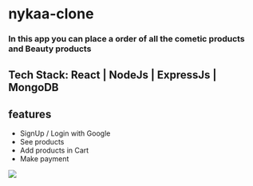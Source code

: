 # nykaa-clone

<h3>In this app you can place a order of all the cometic products and Beauty products</h3>


## Tech Stack: React | NodeJs | ExpressJs | MongoDB
## features
<ul>
<li>SignUp / Login with Google</li>
<li>See products</li>
<li>Add products in Cart</li>
<li>Make payment</li>
</ul>
<img src="https://user-images.githubusercontent.com/102805884/182702402-53732ec6-8606-4ce6-8bbf-ead16fca4a3f.png" />

